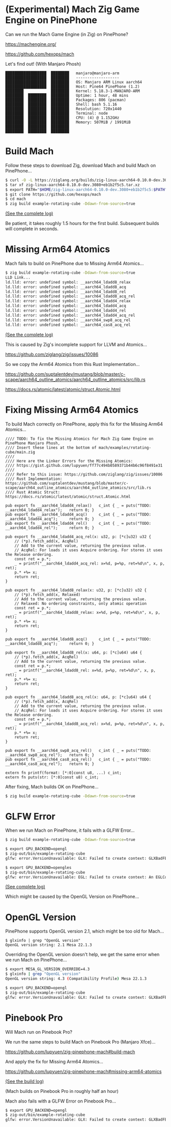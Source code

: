 # (Experimental) Mach Zig Game Engine on PinePhone

Can we run the Mach Game Engine (in Zig) on PinePhone?

https://machengine.org/

https://github.com/hexops/mach

Let's find out! (With Manjaro Phosh)

```text
██████████████████  ████████   manjaro@manjaro-arm 
██████████████████  ████████   ------------------- 
██████████████████  ████████   OS: Manjaro ARM Linux aarch64 
██████████████████  ████████   Host: Pine64 PinePhone (1.2) 
████████            ████████   Kernel: 5.18.3-1-MANJARO-ARM 
████████  ████████  ████████   Uptime: 1 hour, 48 mins 
████████  ████████  ████████   Packages: 806 (pacman) 
████████  ████████  ████████   Shell: bash 5.1.16 
████████  ████████  ████████   Resolution: 720x1440 
████████  ████████  ████████   Terminal: node 
████████  ████████  ████████   CPU: (4) @ 1.152GHz 
████████  ████████  ████████   Memory: 507MiB / 1991MiB 
████████  ████████  ████████
████████  ████████  ████████       
```

# Build Mach

Follow these steps to download Zig, download Mach and build Mach on PinePhone...

```bash
$ curl -O -L https://ziglang.org/builds/zig-linux-aarch64-0.10.0-dev.3080+eb1b2f5c5.tar.xz
$ tar xf zig-linux-aarch64-0.10.0-dev.3080+eb1b2f5c5.tar.xz
$ export PATH="$HOME/zig-linux-aarch64-0.10.0-dev.3080+eb1b2f5c5:$PATH"
$ git clone https://github.com/hexops/mach
$ cd mach
$ zig build example-rotating-cube -Ddawn-from-source=true
```

[(See the complete log)](https://gist.github.com/lupyuen/ff77c494b0589371b44b6c96f8491e31)

Be patient, it takes roughly 1.5 hours for the first build. Subsequent builds will complete in seconds.

# Missing Arm64 Atomics

Mach fails to build on PinePhone due to Missing Arm64 Atomics...

```bash
$ zig build example-rotating-cube -Ddawn-from-source=true
LLD Link... 
ld.lld: error: undefined symbol: __aarch64_ldadd8_relax
ld.lld: error: undefined symbol: __aarch64_ldadd8_acq
ld.lld: error: undefined symbol: __aarch64_ldadd8_rel
ld.lld: error: undefined symbol: __aarch64_ldadd8_acq_rel
ld.lld: error: undefined symbol: __aarch64_ldadd4_relax
ld.lld: error: undefined symbol: __aarch64_ldadd4_acq
ld.lld: error: undefined symbol: __aarch64_ldadd4_rel
ld.lld: error: undefined symbol: __aarch64_ldadd4_acq_rel
ld.lld: error: undefined symbol: __aarch64_swp8_acq_rel
ld.lld: error: undefined symbol: __aarch64_cas8_acq_rel
```

[(See the complete log)](https://gist.github.com/lupyuen/ff77c494b0589371b44b6c96f8491e31)

This is caused by Zig's incomplete support for LLVM and Atomics...

https://github.com/ziglang/zig/issues/10086

So we copy the Arm64 Atomics from this Rust Implementation...

https://github.com/suptalentdev/mustang/blob/master/c-scape/aarch64_outline_atomics/aarch64_outline_atomics/src/lib.rs

https://docs.rs/atomic/latest/atomic/struct.Atomic.html

# Fixing Missing Arm64 Atomics

To build Mach correctly on PinePhone, apply this fix for the Missing Arm64 Atomics...

```zig
//// TODO: To fix the Missing Atomics for Mach Zig Game Engine on PinePhone Manjaro Phosh,
//// Insert these lines at the bottom of mach/examples/rotating-cube/main.zig
////
//// Here are the Linker Errors for the Missing Atomics: 
//// https://gist.github.com/lupyuen/ff77c494b0589371b44b6c96f8491e31
////
//// Refer to this issue: https://github.com/ziglang/zig/issues/10086
//// Rust Implementation: https://github.com/suptalentdev/mustang/blob/master/c-scape/aarch64_outline_atomics/aarch64_outline_atomics/src/lib.rs
//// Rust Atomic Struct: https://docs.rs/atomic/latest/atomic/struct.Atomic.html

pub export fn __aarch64_ldadd4_relax()   c_int { _ = puts("TODO: __aarch64_ldadd4_relax");   return 0; }
pub export fn __aarch64_ldadd4_acq()     c_int { _ = puts("TODO: __aarch64_ldadd4_acq");     return 0; }
pub export fn __aarch64_ldadd4_rel()     c_int { _ = puts("TODO: __aarch64_ldadd4_rel");     return 0; }

pub export fn __aarch64_ldadd4_acq_rel(x: u32, p: [*c]u32) u32 { 
    // (*p).fetch_add(x, AcqRel)
    // Add to the current value, returning the previous value.
    // AcqRel: For loads it uses Acquire ordering. For stores it uses the Release ordering.
    const ret = p.*;
    _ = printf("__aarch64_ldadd4_acq_rel: x=%d, p=%p, ret=%d\n", x, p, ret);
    p.* +%= x;
    return ret; 
}

pub export fn __aarch64_ldadd8_relax(x: u32, p: [*c]u32) u32 { 
    // (*p).fetch_add(x, Relaxed)
    // Add to the current value, returning the previous value.
    // Relaxed: No ordering constraints, only atomic operation
    const ret = p.*;
    _ = printf("__aarch64_ldadd8_relax: x=%d, p=%p, ret=%d\n", x, p, ret);
    p.* +%= x;
    return ret; 
}

pub export fn __aarch64_ldadd8_acq()     c_int { _ = puts("TODO: __aarch64_ldadd8_acq");     return 0; }

pub export fn __aarch64_ldadd8_rel(x: u64, p: [*c]u64) u64 {
    // (*p).fetch_add(x, AcqRel)
    // Add to the current value, returning the previous value.
    const ret = p.*;
    _ = printf("__aarch64_ldadd8_rel: x=%d, p=%p, ret=%d\n", x, p, ret);
    p.* +%= x;
    return ret; 
}

pub export fn __aarch64_ldadd8_acq_rel(x: u64, p: [*c]u64) u64 {
    // (*p).fetch_add(x, AcqRel)
    // Add to the current value, returning the previous value.
    // AcqRel: For loads it uses Acquire ordering. For stores it uses the Release ordering.
    const ret = p.*;
    _ = printf("__aarch64_ldadd8_acq_rel: x=%d, p=%p, ret=%d\n", x, p, ret);
    p.* +%= x;
    return ret; 
}

pub export fn __aarch64_swp8_acq_rel()   c_int { _ = puts("TODO: __aarch64_swp8_acq_rel");   return 0; }
pub export fn __aarch64_cas8_acq_rel()   c_int { _ = puts("TODO: __aarch64_cas8_acq_rel");   return 0; }

extern fn printf(format: [*:0]const u8, ...) c_int;
extern fn puts(str: [*:0]const u8) c_int;
```

After fixing, Mach builds OK on PinePhone...

```bash
$ zig build example-rotating-cube -Ddawn-from-source=true
```

# GLFW Error

When we run Mach on PinePhone, it fails with a GLFW Error...

```bash
$ zig build example-rotating-cube -Ddawn-from-source=true

$ export GPU_BACKEND=opengl
$ zig-out/bin/example-rotating-cube
glfw: error.VersionUnavailable: GLX: Failed to create context: GLXBadFBConfig

$ export GPU_BACKEND=opengles
$ zig-out/bin/example-rotating-cube
glfw: error.VersionUnavailable: EGL: Failed to create context: An EGLConfig argument does not name a valid EGL frame buffer configuration
```

[(See complete log)](https://gist.github.com/lupyuen/700efb3b25463bc042ce9e23169efb18)

Which might be caused by the OpenGL Version on PinePhone...

# OpenGL Version

PinePhone supports OpenGL version 2.1, which might be too old for Mach...

```text
$ glxinfo | grep "OpenGL version"
OpenGL version string: 2.1 Mesa 22.1.3
```

Overriding the OpenGL version doesn't help, we get the same error when we run Mach on PinePhone...

```bash
$ export MESA_GL_VERSION_OVERRIDE=4.3
$ glxinfo | grep "OpenGL version"
OpenGL version string: 4.3 (Compatibility Profile) Mesa 22.1.3

$ export GPU_BACKEND=opengl
$ zig-out/bin/example-rotating-cube
glfw: error.VersionUnavailable: GLX: Failed to create context: GLXBadFBConfig
```

# Pinebook Pro

Will Mach run on Pinebook Pro?

We run the same steps to build Mach on Pinebook Pro (Manjaro Xfce)...

https://github.com/lupyuen/zig-pinephone-mach#build-mach

And apply the fix for Missing Arm64 Atomics...

https://github.com/lupyuen/zig-pinephone-mach#missing-arm64-atomics

[(See the build log)](https://gist.github.com/lupyuen/1aaca1615848d86844a4d2873a847439)

(Mach builds on Pinebook Pro in roughly half an hour)

Mach also fails with a GLFW Error on Pinebook Pro...

```bash
$ export GPU_BACKEND=opengl
$ zig-out/bin/example-rotating-cube
glfw: error.VersionUnavailable: GLX: Failed to create context: GLXBadFBConfig
```
